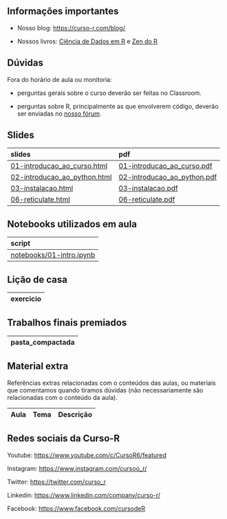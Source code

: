 
<!-- README.md is generated from README.Rmd. Please edit that file -->

## Informações importantes

  - Nosso blog: <https://curso-r.com/blog/>

  - Nossos livros: [Ciência de Dados em R](https://livro.curso-r.com/) e
    [Zen do R](https://curso-r.github.io/zen-do-r/)

## Dúvidas

Fora do horário de aula ou monitoria:

  - perguntas gerais sobre o curso deverão ser feitas no Classroom.

  - perguntas sobre R, principalmente as que envolverem código, deverão
    ser enviadas no [nosso fórum](https://discourse.curso-r.com/).

## Slides

| slides                                                                                                        | pdf                                                                                                         |
| :------------------------------------------------------------------------------------------------------------ | :---------------------------------------------------------------------------------------------------------- |
| [01-introducao\_ao\_curso.html](https://curso-r.github.io/main-python-r/slides/01-introducao_ao_curso.html)   | [01-introducao\_ao\_curso.pdf](https://curso-r.github.io/main-python-r/slides/01-introducao_ao_curso.pdf)   |
| [02-introducao\_ao\_python.html](https://curso-r.github.io/main-python-r/slides/02-introducao_ao_python.html) | [02-introducao\_ao\_python.pdf](https://curso-r.github.io/main-python-r/slides/02-introducao_ao_python.pdf) |
| [03-instalacao.html](https://curso-r.github.io/main-python-r/slides/03-instalacao.html)                       | [03-instalacao.pdf](https://curso-r.github.io/main-python-r/slides/03-instalacao.pdf)                       |
| [06-reticulate.html](https://curso-r.github.io/main-python-r/slides/06-reticulate.html)                       | [06-reticulate.pdf](https://curso-r.github.io/main-python-r/slides/06-reticulate.pdf)                       |

## Notebooks utilizados em aula

| script                                                                                                  |
| :------------------------------------------------------------------------------------------------------ |
| [notebooks/01-intro.ipynb](https://github.com/curso-r/main-python-r/blob/main/notebooks/01-intro.ipynb) |

## Lição de casa

| exercicio |
| :-------- |

## Trabalhos finais premiados

| pasta\_compactada |
| :---------------- |

## Material extra

Referências extras relacionadas com o conteúdos das aulas, ou materiais
que comentamos quando tiramos dúvidas (não necessariamente são
relacionadas com o conteúdo da aula).

| Aula | Tema | Descrição |
| :--- | :--- | :-------- |

## Redes sociais da Curso-R

Youtube: <https://www.youtube.com/c/CursoR6/featured>

Instagram: <https://www.instagram.com/cursoo_r/>

Twitter: <https://twitter.com/curso_r>

Linkedin: <https://www.linkedin.com/company/curso-r/>

Facebook: <https://www.facebook.com/cursodeR>
